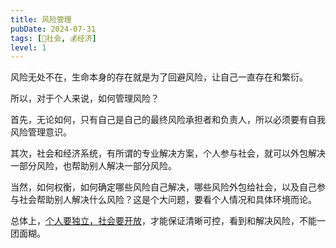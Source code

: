 ```yaml
---
title: 风险管理
pubDate: 2024-07-31
tags: [👫社会, 💰经济]
level: 1
---
```


风险无处不在，生命本身的存在就是为了回避风险，让自己一直存在和繁衍。

所以，对于个人来说，如何管理风险？

首先，无论如何，只有自己是自己的最终风险承担者和负责人，所以必须要有自我风险管理意识。

其次，社会和经济系统，有所谓的专业解决方案，个人参与社会，就可以外包解决一部分风险，也帮助别人解决一部分风险。

当然，如何权衡，如何确定哪些风险自己解决，哪些风险外包给社会，以及自己参与社会帮助别人解决什么风险？这是个大问题，要看个人情况和具体环境而论。

总体上，[个人要独立，社会要开放](/xyy/20240716b)，才能保证清晰可控，看到和解决风险，不能一团面糊。
